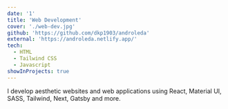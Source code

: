 ```yaml
---
date: '1'
title: 'Web Development'
cover: './web-dev.jpg'
github: 'https://github.com/dkp1903/androleda'
external: 'https://androleda.netlify.app/'
tech:
  - HTML
  - Tailwind CSS
  - Javascript
showInProjects: true
---
```


I develop aesthetic websites and web applications using React, Material UI, SASS, Tailwind, Next, Gatsby and more.
